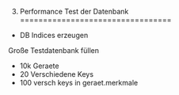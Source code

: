 3. Performance Test der Datenbank
=================================

- DB Indices erzeugen

Große Testdatenbank füllen
- 10k Geraete
- 20 Verschiedene Keys
- 100 versch keys in geraet.merkmale